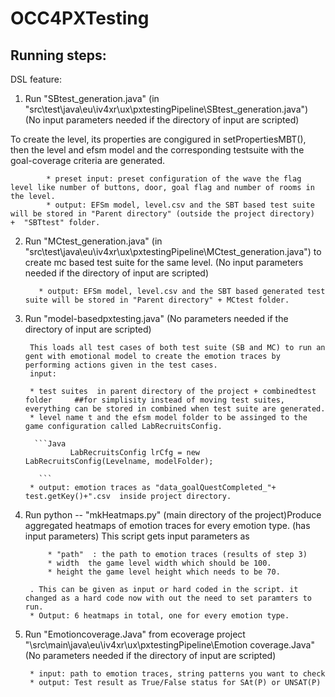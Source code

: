 # OCC4PXTesting 

## Running steps:

DSL feature:

1. Run "SBtest_generation.java" (in "src\test\java\eu\iv4xr\ux\pxtestingPipeline\SBtest_generation.java")  (No input parameters needed if the directory of input are scripted)
	
To create the level, its properties are congigured in setPropertiesMBT(), then the level and efsm model and the corresponding testsuite with the goal-coverage criteria  are generated.
			
			* preset input: preset configuration of the wave the flag level like number of buttons, door, goal flag and number of rooms in the level.
			* output: EFSm model, level.csv and the SBT based test suite will be stored in "Parent directory" (outside the project directory)  +  "SBTtest" folder.
			  
2. Run  "MCtest_generation.java"  (in "src\test\java\eu\iv4xr\ux\pxtestingPipeline\MCtest_generation.java") to create mc based test suite for the same level.   (No input parameters needed if the directory of input are scripted)
	      
		  * output: EFSm model, level.csv and the SBT based generated test suite will be stored in "Parent directory" + MCtest folder.
		  
3. Run "model-basedpxtesting.java"  (No parameters needed if the directory of input are scripted)
		
		This loads all test cases of both test suite (SB and MC) to run an gent with emotional model to create the emotion traces by performing actions given in the test cases.
		input: 
		
		* test suites  in parent directory of the project + combinedtest folder     ##for simplisity instead of moving test suites, everything can be stored in combined when test suite are generated.
		* level name t and the efsm model folder to be assinged to the game configuration called LabRecruitsConfig.
		
		 ```Java
		         LabRecruitsConfig lrCfg = new LabRecruitsConfig(Levelname, modelFolder);

		  ```
		* output: emotion traces as "data_goalQuestCompleted_"+ test.getKey()+".csv  inside project directory.
		
4. Run python -- "mkHeatmaps.py" (main directory of the project)Produce aggregated heatmaps of emotion traces for every emotion type.    (has input parameters)
	This script gets input parameters as 
		
			* "path"  : the path to emotion traces (results of step 3)
			* width  the game level width which should be 100.
			* height the game level height which needs to be 70.
			
		. This can be given as input or hard coded in the script. it changed as a hard code now with out the need to set paramters to run.
		* Output: 6 heatmaps in total, one for every emotion type.
		
5. Run "Emotioncoverage.Java" from ecoverage project "\src\main\java\eu\iv4xr\ux\pxtestingPipeline\Emotion coverage.Java"  (No parameters needed if the directory of input are scripted)
		
		* input: path to emotion traces, string patterns you want to check    
		* output: Test result as True/False status for SAt(P) or UNSAT(P)
		
		